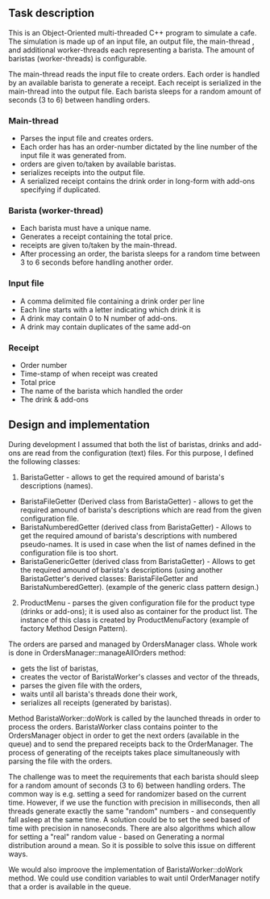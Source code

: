 ## Task description

This is an Object-Oriented multi-threaded C++ program to simulate a cafe. The simulation is made up of an input file, an output file, the main-thread , and additional worker-threads each representing a barista. The amount of baristas (worker-threads) is configurable. 

The main-thread reads the input file to create orders. Each order is handled by an available barista to generate a receipt. Each receipt is serialized in the main-thread into the output file. Each barista sleeps for a random amount of seconds (3 to 6) between handling orders.

### Main-thread

* Parses the input file and creates orders.
* Each order has has an order-number dictated by the line number of the input file it was generated from.
* orders are given to/taken by available baristas.
* serializes receipts into the output file.
* A serialized receipt contains the drink order in long-form with add-ons specifying if duplicated.

### Barista (worker-thread)

* Each barista must have a unique name.
* Generates a receipt containing the total price.
* receipts are given to/taken by the main-thread.
* After processing an order, the barista sleeps for a random time between 3 to 6 seconds before handling another order.

### Input file

* A comma delimited file containing a drink order per line
* Each line starts with a letter indicating which drink it is
* A drink may contain 0 to N number of add-ons. 
* A drink may contain duplicates of the same add-on

### Receipt

* Order number
* Time-stamp of when receipt was created
* Total price
* The name of the barista which handled the order
* The drink & add-ons

## Design and implementation

 During development I assumed that both the list of baristas, drinks and add-ons are read from the configuration (text) files. For this purpose, I defined the following classes:

1. BaristaGetter - allows to get the required amound of barista's descriptions (names).
* BaristaFileGetter (Derived class from BaristaGetter) - allows to get the required amound of barista's descriptions which are read from the given configuration file.
* BaristaNumberedGetter (derived class from BaristaGetter) - Allows to get the required amound of barista's descriptions with numbered pseudo-names. It is used in case when the list of names defined in the configuration file is too short.
* BaristaGenericGetter (derived class from BaristaGetter) - Allows to get the required amound of barista's descriptions (using another BaristaGetter's derived classes: BaristaFileGetter and BaristaNumberedGetter). (example of the generic class pattern design.)
2. ProductMenu - parses the given configuration file for the product type (drinks or add-ons); it is used also as container for the product list. The instance of this class is created by ProductMenuFactory (example of factory Method Design Pattern).

The orders are parsed and managed by OrdersManager class. Whole work is done in OrdersManager::manageAllOrders method:
* gets the list of baristas,
* creates the vector of BaristaWorker's classes and vector of the threads,
* parses the given file with the orders,
* waits until all barista's threads done their work,
* serializes all receipts (generated by baristas).

Method BaristaWorker::doWork is called by the launched threads in order to process the orders. BaristaWorker class contains pointer to the OrdersManager object in order to get the next orders (available in the queue) and to send the prepared receipts back to the OrderManager.
The process of generating of the receipts takes place simultaneously with parsing the file with the orders.

 The challenge was to meet the requirements that each barista should sleep for a random amount of seconds (3 to 6) between handling orders. 
 The common way is e.g. setting a seed for randomizer based on the current time.
 However, if we use the function with precision in milliseconds, then all threads generate exactly the same "random" numbers - and consequently fall asleep at the same time.
 A solution could be to set the seed based of time with precision in nanoseconds.
There are also algorithms which allow for setting a "real" random value - based on Generating a normal distribution around a mean.
So it is possible to solve this issue on different ways.

We would also improove the implementation of BaristaWorker::doWork method. We could use condition variables to wait until OrderManager notify that a order is available in the queue.

